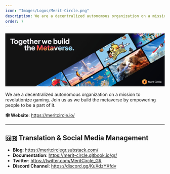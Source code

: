```yaml
---
icon: "Images/Logos/Merit-Circle.png"
description: We are a decentralized autonomous organization on a mission to revolutionize gaming. Join us as we build the metaverse by empowering people to be a part of it.
order: 7
---
```


![](../Images/Covers/Merit-Circle.png)

We are a decentralized autonomous organization on a mission to revolutionize gaming. Join us as we build the metaverse by empowering people to be a part of it.

**🕸️ Website**: https://meritcircle.io/

---

## 🇬🇷 Translation & Social Media Management

- **Blog**: https://meritcirclegr.substack.com/
- **Documentation**: https://merit-circle.gitbook.io/gr/
- **Twitter**: https://twitter.com/MeritCircle_GR
- **Discord Channel**: https://discord.gg/KuXdzYXfdv
